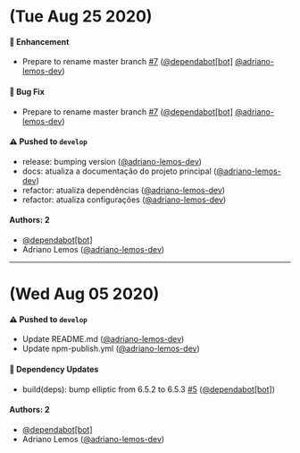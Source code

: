 # (Tue Aug 25 2020)

#### 🚀 Enhancement

- Prepare to rename master branch [#7](https://github.com/adriano-lemos-dev/react-starter/pull/7) ([@dependabot[bot]](https://github.com/dependabot[bot]) [@adriano-lemos-dev](https://github.com/adriano-lemos-dev))

#### 🐛 Bug Fix

- Prepare to rename master branch [#7](https://github.com/adriano-lemos-dev/react-starter/pull/7) ([@dependabot[bot]](https://github.com/dependabot[bot]) [@adriano-lemos-dev](https://github.com/adriano-lemos-dev))

#### ⚠️ Pushed to `develop`

- release: bumping version ([@adriano-lemos-dev](https://github.com/adriano-lemos-dev))
- docs: atualiza a documentação do projeto principal ([@adriano-lemos-dev](https://github.com/adriano-lemos-dev))
- refactor: atualiza dependências ([@adriano-lemos-dev](https://github.com/adriano-lemos-dev))
- refactor: atualiza configurações ([@adriano-lemos-dev](https://github.com/adriano-lemos-dev))

#### Authors: 2

- [@dependabot[bot]](https://github.com/dependabot[bot])
- Adriano Lemos ([@adriano-lemos-dev](https://github.com/adriano-lemos-dev))

---

# (Wed Aug 05 2020)

#### ⚠️ Pushed to `develop`

- Update README.md ([@adriano-lemos-dev](https://github.com/adriano-lemos-dev))
- Update npm-publish.yml ([@adriano-lemos-dev](https://github.com/adriano-lemos-dev))

#### 🔩 Dependency Updates

- build(deps): bump elliptic from 6.5.2 to 6.5.3 [#5](https://github.com/adriano-lemos-dev/react-starter/pull/5) ([@dependabot[bot]](https://github.com/dependabot[bot]))

#### Authors: 2

- [@dependabot[bot]](https://github.com/dependabot[bot])
- Adriano Lemos ([@adriano-lemos-dev](https://github.com/adriano-lemos-dev))

